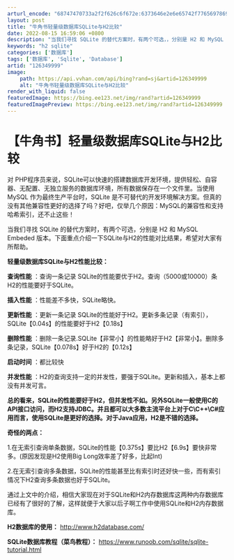 ```yaml
---
arturl_encode: "68747470733a2f2f626c6f672e:6373646e2e6e65742f77656978696e5f34393337303838342f:61727469636c652f64657461696c732f313236333439393939"
layout: post
title: "牛角书轻量级数据库SQLite与H2比较"
date: 2022-08-15 16:59:06 +0800
description: "当我们寻找 SQLite 的替代方案时，有两个可选，，分别是 H2 和 MySQL Embeded "
keywords: "h2 sqlite"
categories: ['数据库']
tags: ['数据库', 'Sqlite', 'Database']
artid: "126349999"
image:
    path: https://api.vvhan.com/api/bing?rand=sj&artid=126349999
    alt: "牛角书轻量级数据库SQLite与H2比较"
render_with_liquid: false
featuredImage: https://bing.ee123.net/img/rand?artid=126349999
featuredImagePreview: https://bing.ee123.net/img/rand?artid=126349999
---
```


# 【牛角书】轻量级数据库SQLite与H2比较

对 PHP程序员来说，SQLite可以快速的搭建数据库开发环境，提供轻松、自容器、无配置、无独立服务的数据库环境，所有数据保存在一个文件里。当使用 MySQL 作为最终生产平台时，SQLite 是不可替代的开发环境解决方案。但真的没有其他兼容性更好的选择了吗？好吧，仅举几个原因：MySQL的兼容性和支持哈希索引，还不止这些！

当我们寻找 SQLite 的替代方案时，有两个可选，分别是 H2 和 MySQL Embeded 版本。下面重点介绍一下SQLite与H2的性能对比结果，希望对大家有所帮助。

**轻量级数据库SQLite与H2性能比较：**

**查询性能**
：查询一条记录 SQLite的性能要优于H2。查询（5000或10000）条 H2的性能要好于SQLite。

**插入性能**
：性能差不多快，SQLite略快。

**更新性能**
：更新一条记录 SQLite的性能好于H2。更新多条记录（有索引），SQLite【0.04s】的性能要好于H2【0.18s】

**删除性能**
：删除一条记录.SQLite【非常小】的性能略好于H2【非常小】。删除多条记录，SQLite【0.078s】好于H2的【0.12s】

**启动时间**
：都比较快

**并发性能**
：H2的查询支持一定的并发性，要强于SQLite。更新和插入，基本上都没有并发可言。

**总的看来，SQLite的性能要好于H2，但并发性不如。另外SQLite一般使用C的API接口访问，而H2支持JDBC。并且都可以大多数主流平台上对于C\C++\C#应用而言，使用SQLite是更好的选择。对于Java应用，H2是不错的选择。**

**奇怪的两点：**

1.在无索引查询单条数据，SQLite的性能【0.375s】要比H2【6.9s】要快非常多。(原因发现是H2使用Big Long效率差了好多，比起Int)

2.在无索引查询多条数据，SQLite的性能甚至比有索引时还好快一些，而有索引情况下H2查询多条数据也好于SQLite。

通过上文中的介绍，相信大家现在对于SQLite和H2内存数据库这两种内存数据库已经有了很好的了解，这样就便于大家以后子啊工作中使用SQLite和H2内存数据库。

**H2数据库的使用：**
<http://www.h2database.com/>

**SQLite数据库教程（菜鸟教程）：**
<https://www.runoob.com/sqlite/sqlite-tutorial.html>